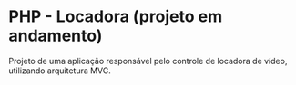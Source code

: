 # PHP - Locadora (projeto em andamento)
Projeto de uma aplicação responsável pelo controle de locadora de vídeo, utilizando arquitetura MVC.
